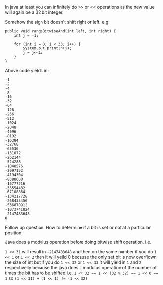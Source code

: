 In java at least you can infinitely do >> or << operations as the new value will again
be a 32 bit integer.

Somehow the sign bit doesn't shift right or left. e.g:

```
public void rangeBitwiseAnd(int left, int right) {
    int j = -1;

    for (int i = 0; i < 33; i++) {
        System.out.println(j);
        j = j<<1;
    }
}
```

Above code yields in:

```
-1
-2
-4
-8
-16
-32
-64
-128
-256
-512
-1024
-2048
-4096
-8192
-16384
-32768
-65536
-131072
-262144
-524288
-1048576
-2097152
-4194304
-8388608
-16777216
-33554432
-67108864
-134217728
-268435456
-536870912
-1073741824
-2147483648
0
```

Follow up question: How to determine if a bit is set or not at a particular position.

Java does a modulus operation before doing bitwise shift operation. i.e.

```1 << 31``` will result in ```-2147483648```
and then on the same number if you do ```1 << 1``` or ```1 << 2```
then it will yeild 0 because the only set bit is now overflown the size of int 
but if you do ```1 << 32``` or ```1 << 33``` it will yield in ```1``` and ```2``` respectivelly because the java does a modulus operation of the number of times the bit has to be shifted i.e.
```1 << 32 == 1 << (32 % 32) == 1 << 0 == 1```
so ```(1 << 31) + (1 << 1) != (1 << 32)```
